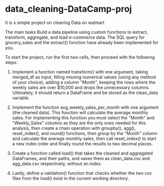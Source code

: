 # data_cleaning-DataCamp-proj
It is s simple project on cleaning Data on walmart

The main tasks
Build a data pipeline using custom functions to extract, transform, aggregate, and load e-commerce data. The SQL query for grocery_sales and the extract() function have already been implemented for you.

To start the project, run the first two cells, then proceed with the following steps:

1. Implement a function named transform() with one argument, taking merged_df as input, filling missing numerical values (using any method of your choice), adding a column "Month", keeping the rows where the weekly sales are over $10,000 and drops the unnecessary columns. Ultimately, it should return a DataFrame and be stored as the clean_data variable.

2. Implement the function avg_weekly_sales_per_month with one argument (the cleaned data). This function will calculate the average monthly sales. For implementing this function you must select the "Month" and "Weekly_Sales" columns as they are the only ones needed for this analysis, then create a chain operation with groupby(), agg(), reset_index(), and round() functions, then group by the "Month" column and calculate the average monthly sales, then call reset_index() to start a new index order and finally round the results to two decimal places.

3. Create a function called load() that takes the cleaned and aggregated DataFrames, and their paths, and saves them as clean_data.csv and agg_data.csv respectively, without an index.

4. Lastly, define a validation() function that checks whether the two csv files from the load() exist in the current working directory.

